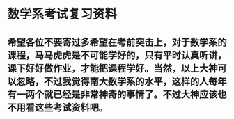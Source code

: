 # 数学系考试复习资料

## 希望各位不要寄过多希望在考前突击上，对于数学系的课程，马马虎虎是不可能学好的，只有平时认真听讲，课下好好做作业，才能把课程学好。当然，以上大神可以忽略，不过我觉得南大数学系的水平，这样的人每年有一两个就已经是非常神奇的事情了。不过大神应该也不用看这些考试资料吧。
